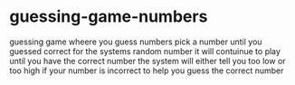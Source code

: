 # guessing-game-numbers
guessing game wheere you guess numbers
pick a number until you guessed correct for the systems random number 
it will contuinue to play until you have the correct number 
the system will either tell you too low or too high if your number is incorrect to help you guess the correct number 
